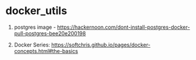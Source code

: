 # docker_utils

1. postgres image - https://hackernoon.com/dont-install-postgres-docker-pull-postgres-bee20e200198  

2. Docker Series: https://softchris.github.io/pages/docker-concepts.html#the-basics 
